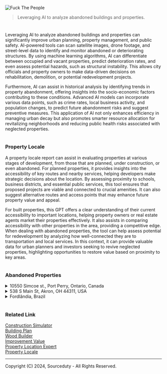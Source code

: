 ![Fuck The People](https://github.com/user-attachments/assets/e427d07a-b423-4f57-b3f7-4ab88089e54f)

> Leveraging AI to analyze abandoned buildings and properties.

#

Leveraging AI to analyze abandoned buildings and properties can significantly improve urban planning, property management, and public safety. AI-powered tools can scan satellite images, drone footage, and street-level data to identify and monitor abandoned or deteriorating structures. By using machine learning algorithms, AI can differentiate between occupied and vacant properties, predict deterioration rates, and even assess potential hazards, such as structural instability. This allows city officials and property owners to make data-driven decisions on rehabilitation, demolition, or potential redevelopment projects.

Furthermore, AI can assist in historical analysis by identifying trends in property abandonment, offering insights into the socio-economic factors contributing to these conditions. Advanced AI models can incorporate various data points, such as crime rates, local business activity, and population changes, to predict future abandonment risks and suggest preventive measures. This application of AI not only enhances efficiency in managing urban decay but also promotes smarter resource allocation for revitalizing neighborhoods and reducing public health risks associated with neglected properties.

#
### Property Locale

A property locale report can assist in evaluating properties at various stages of development, from those that are planned, under construction, or even abandoned. For planned properties, it provides insights into the accessibility of key routes and nearby services, helping developers make strategic decisions about the location. By assessing proximity to schools, business districts, and essential public services, this tool ensures that proposed projects are viable and connected to crucial amenities. It can also suggest alternative routes and access points that may enhance future property value and appeal.

For built properties, this GPT offers a clear understanding of their current accessibility to important locations, helping property owners or real estate agents market their properties effectively. It also assists in comparing accessibility with other properties in the area, providing a competitive edge. When dealing with abandoned properties, the tool can help assess potential for redevelopment by analyzing how well-connected they are to transportation and local services. In this context, it can provide valuable data for urban planners and investors seeking to revive neglected properties, highlighting opportunities to restore value based on proximity to key areas.

#
### Abandoned Properties

<details><summary>10550 Simcoe st., Port Perry, Ontario, Canada</summary>
<br>

![Abandoned Gas Station](https://github.com/sourceduty/Abandoned_Locations/assets/123030236/ed53f603-efb5-47df-b208-4ff1d6f09fd0)

10550 Simcoe st., Port Perry, Ontario, Canada

```
1. Convenience Store with Gas Station:
   
   - Revitalize the existing structure into a modern convenience store.
   - Add fuel pumps to cater to travelers and locals.
   - Offer a variety of snacks, beverages, and essential items.
   - Include services such as an ATM, lottery tickets, and a small seating area.

2. Community Center:
   
   - Develop a multi-purpose community center.
   - Provide spaces for local events, meetings, and recreational activities.
   - Include a gymnasium, classrooms, and a community kitchen.
   - Offer programs for all age groups, from children to seniors.

3. Cafe or Small Restaurant:
   
   - Open a cozy cafe or a small family restaurant.
   - Use the scenic surroundings to create an inviting outdoor seating area.
   - Serve locally sourced food and beverages.
   - Host events like live music, trivia nights, and community gatherings.

4. Retail Shop:
   
   - Establish a specialty retail shop, such as a local produce market or crafts store.
   - Focus on selling unique, locally made products.
   - Create a space for workshops and demonstrations.
   - Collaborate with local artisans and farmers.

5. Service Station:
    
   - Convert the site into a service station offering car repairs, tire services, and other automotive needs.
   - Include a waiting area with refreshments and Wi-Fi for customers.
   - Offer additional services like car wash and detailing.
   - Provide environmentally friendly options such as recycling oil and batteries.

6. Eco-Friendly Park and Rest Area:
    
   - Transform the space into a small park or rest area with eco-friendly features.
   - Install solar panels and EV charging stations.
   - Landscape with native plants and trees to promote local wildlife.
   - Include picnic areas, walking trails, and informative displays about sustainability.

7. Mixed-Use Development:
    
   - Develop a mixed-use space combining residential units with commercial areas.
   - Design apartments or townhouses with modern amenities.
   - Include commercial spaces for small offices, shops, or cafes on the ground floor.
   - Create a vibrant community hub with shared spaces like gardens and recreational areas.

Steps to Consider Before Development:

   - Conduct a community survey to understand the needs and preferences of local residents.
   - Analyze market demand to ensure the viability of the chosen project.
   - Consult with local authorities for zoning regulations and permits.
   - Develop a detailed business plan and secure necessary funding.
   - Plan for sustainable development practices to minimize environmental impact.
```

#
### Property Locale

Proximity to Key Amenities

Port Perry is a small yet well-serviced community. The property is close to several key amenities. The nearest schools, such as Port Perry High School and R.H. Cornish Public School, are within a 5-10 minute drive, making it convenient for families. Additionally, the Port Perry Hospital is located just a short drive away, ensuring access to healthcare services. For shopping, the Port Perry downtown area, which includes grocery stores, banks, restaurants, and other services, is around 5-10 minutes by car from the property.

Access to Major Highways and Transportation Routes

Simcoe Street is a major road that runs through Port Perry, providing easy access to local and regional routes. The property is about 25 minutes from Highway 407, which connects to the Greater Toronto Area (GTA). Highway 7/12 is also nearby, offering routes to nearby towns like Uxbridge and Whitby. Public transportation options in Port Perry are somewhat limited, so personal vehicle use is the primary mode of travel.

Distance to the City Center or Neighboring Towns

The property is located just south of the core downtown area of Port Perry, around a 5-10 minute drive. Port Perry itself is about a 30-40 minute drive from major urban centers such as Whitby, Oshawa, and Ajax, offering additional amenities, shopping malls, and employment opportunities. The distance to downtown Toronto is roughly 75 km, or around an hour’s drive depending on traffic.

Nearby Recreational Areas or Parks

Port Perry is known for its natural beauty and outdoor recreational opportunities. The property is close to Lake Scugog, offering easy access to waterfront parks, boating, and fishing activities. The surrounding areas also include numerous hiking trails and conservation areas, such as the Nonquon Provincial Wildlife Area, which is ideal for outdoor enthusiasts. Scugog Island and various other parks and green spaces make it a great location for recreational activities.

Overall Summary

10550 Simcoe St. is well-positioned in Port Perry, offering convenient access to essential amenities, highways, and recreational areas. It's ideal for those who prefer a balance between small-town living and accessibility to larger urban centers. Families, in particular, will benefit from nearby schools and healthcare facilities, while outdoor lovers will appreciate the proximity to Lake Scugog and various parks.

<br>
</details>
<details><summary>538 S Main St, Akron, OH 44311, USA</summary>
<br>

![538 S Main St, Akron, OH 44311, USA](https://github.com/sourceduty/Abandoned_Locations/assets/123030236/673377db-e875-4c8c-81ef-614cec992acc)

Deciding what to build to replace an abandoned building involves considering the needs and preferences of the local community, as well as broader urban development goals.

```
Here are some potential options for 538 S Main St, Akron, Ohio:

1. Community Center: A space for local residents to gather, host events, and participate in various programs. This can include a gym, meeting rooms, and spaces for classes or workshops.

2. Mixed-Use Development: Combining residential, commercial, and office spaces can attract a variety of people and businesses, fostering a vibrant neighborhood.

3. Affordable Housing: Addressing housing shortages and providing affordable living options can greatly benefit the community.

4. Green Space or Park: Creating a public park or green space can improve the quality of life, provide recreational opportunities, and enhance the urban environment.

5. Retail and Dining Hub: Developing a space with shops, cafes, and restaurants can stimulate local economy and create a lively social environment.

6. Educational Facility: A school, library, or learning center can serve the community by providing educational resources and opportunities.

7. Health and Wellness Center: A facility offering medical services, fitness classes, and wellness programs can promote health in the community.

8. Cultural or Arts Center: A venue for arts, culture, and performances can enrich the community’s cultural life and attract visitors.

To determine the best option, it would be helpful to:
- Conduct surveys and hold community meetings to gather input from local residents.
- Assess the current and future needs of the area.
- Consider the economic feasibility and potential funding sources.
- Collaborate with city planners, local businesses, and community organizations.
```

Engaging with stakeholders and considering these factors will help ensure that the new development meets the needs and aspirations of the Akron community.

#
### Property Locale

The property at 538 S Main St, Akron, OH 44311 is located conveniently close to downtown Akron, with the city center just 0.6 miles away. This makes it easily accessible either by a short drive or a 10-15 minute walk. Downtown Akron offers a variety of restaurants, businesses, and entertainment venues, making the location ideal for those who enjoy city amenities.

Public transportation is another strong point for this property. The METRO RTA bus service, which covers Akron and Summit County, operates nearby, with bus stops located within 0.2 to 0.5 miles. This makes it easy for residents to access public transportation and commute throughout the city without relying heavily on a car.

For families or individuals concerned with educational institutions, there are several schools within close proximity. The nearest elementary and high schools are about 1.5 to 2 miles away. Furthermore, the property is just 0.5 miles from the University of Akron, making it an excellent choice for students, faculty, or anyone involved with the university.

In terms of recreational options, Lock 3 Park, a popular downtown Akron venue for concerts and events, is just 0.7 miles from the property. Additionally, Summit Lake Park, located about 2 miles away, offers outdoor activities such as trails and lake recreation, perfect for anyone seeking nature and leisure.

When it comes to shopping, residents will find grocery stores like Acme Fresh Market about 1.5 miles away. For larger retail needs, Chapel Hill Mall is located approximately 5 to 6 miles from the property. Downtown Akron also features a number of smaller shops and businesses within 0.5 to 1 mile, providing plenty of convenience for everyday shopping.

Healthcare services are easily accessible as well, with Akron General Hospital, part of the Cleveland Clinic network, just 1.5 miles from the property. Several urgent care centers and smaller clinics are also available within a 1 to 2 mile radius, ensuring quick access to medical care.

For those who travel frequently or need access to major roads, the property’s proximity to I-77, located about 1 mile away, provides easy access to highways connecting Akron with nearby cities such as Cleveland and Canton. This is ideal for commuters or anyone traveling regionally.

In summary, 538 S Main St, Akron, OH 44311 is well-positioned in terms of accessibility and proximity to essential services and amenities, including downtown, schools, parks, shopping, healthcare, and major roadways. This makes it a versatile location suited for a variety of lifestyle needs.

<br>
</details>
<details><summary>Fordlândia, Brazil</summary>
<br>

![Fordlândia, Brazil](https://github.com/sourceduty/Abandoned_Locations/assets/123030236/1373dcb0-790a-43ab-9801-01c34dc2b2a9)

Replacing the abandoned property of Fordlândia in Aveiro, State of Pará, Brazil, requires careful consideration of various factors including economic viability, environmental impact, and community benefits.

```
Here are a few suggestions:

1. Eco-tourism Resort:

   - Utilize the unique historical background and the natural surroundings to develop an eco-tourism destination.
   - Activities can include guided tours of the old rubber plantations, bird watching, river tours, and educational programs about the Amazon rainforest.

2. Research and Educational Center:

   - Establish a research center focused on tropical agriculture, sustainable forestry, and biodiversity.
   - Collaborate with universities and research institutions worldwide for programs and studies.

3. Agroforestry Project:

   - Implement an agroforestry system that combines agriculture and forestry to create sustainable land-use practices.
   - Focus on crops like rubber, cocoa, coffee, and native fruits, integrating them with the preservation of native forest areas.

4. Community Development Hub:

   - Develop the area into a community center that includes housing, healthcare, and educational facilities for the local population.
   - Promote sustainable livelihoods through vocational training and small-scale enterprises.

5. Renewable Energy Plant:

   - Utilize the land for a renewable energy project, such as a solar or bioenergy plant.
   - Support the local community with job creation and sustainable energy solutions.

6. Cultural Heritage Site:

   - Preserve the historical buildings and structures, turning Fordlândia into a cultural heritage site.
   - Develop museums, cultural centers, and art spaces to attract tourists and educate people about the region's history.

7. Wildlife Sanctuary:

   - Convert the area into a wildlife sanctuary to protect local flora and fauna.
   - Create programs for conservation, research, and ecotourism to support sustainable development.
```

Each of these options has the potential to bring significant benefits to the region while respecting the historical and environmental context of Fordlândia. Engaging with local stakeholders and experts will be crucial in deciding the most appropriate and sustainable use of the property.

#
### Property Locale

Proximity to Major Cities and Transport Routes:

Fordlândia is a remote settlement located along the Tapajós River in the Amazon region of Brazil. The nearest major city is Santarém, which is about 300 kilometers north of Fordlândia. Access to the area is primarily by river, as there are no major highways leading directly to the settlement. The Tapajós River serves as the primary transportation route for both goods and people, with boats being the most common means of transport. Flights are available to Santarém from larger Brazilian cities like Belém and Manaus, but from Santarém, reaching Fordlândia requires either a boat trip of several hours or a journey through challenging terrain. Given its isolated location, Fordlândia is not easily accessible via road networks, making river travel essential.

Distance to Key Services like Schools, Hospitals, and Other Public Services:

Fordlândia has very limited infrastructure, and access to essential services such as healthcare, education, and retail is minimal within the settlement itself. For advanced healthcare services, the closest hospitals are located in Santarém, which requires a lengthy boat trip. Basic healthcare might be available locally, but it is often rudimentary, with complex medical services being far away. Similarly, educational services in the area are limited, with only small local schools catering to basic education levels. For higher education and specialized training, residents typically need to travel to Santarém or other cities.

Local Economic Activities and Potential for Investment:

While Fordlândia’s initial purpose was as a rubber plantation, that industry has long since collapsed, and the area is now primarily a historical site. The local economy relies on small-scale agriculture, fishing, and subsistence farming. There is a growing interest in eco-tourism and historical tourism due to the unique history of Fordlândia, with some visitors interested in seeing the remnants of Henry Ford’s failed industrial project. However, any investment in the area would need to consider the logistical challenges, as the lack of infrastructure and remote location present significant barriers to development. Eco-tourism and cultural heritage projects might offer some opportunities for sustainable investment.

Other Relevant Information:

Fordlândia is an isolated and quiet community, offering a stark contrast to urban life. The settlement is surrounded by the Amazon rainforest, which adds to its ecological significance. The natural environment is rich with biodiversity, making it an area of interest for conservation efforts. However, due to its remoteness, anyone considering living, visiting, or investing in the area would need to be prepared for limited access to modern conveniences and services. Its historical importance, combined with the scenic location along the Tapajós River, makes Fordlândia a curious mix of historical intrigue and natural beauty, but it remains disconnected from major economic and social hubs.

<br>
</details>

#
### Related Link

[Construction Simulator](https://chat.openai.com/g/g-HJGQpAmKa-construction-simulator)
<br>
[Building Plan](https://chat.openai.com/g/g-csXtuEdzH-building-plan)
<br>
[Wood Builder](https://chat.openai.com/g/g-EFy1XUX9P-wood-builder)
<br>
[Improvement Value](https://github.com/sourceduty/Improvement_Value)
<br>
[Property Location Expert](https://github.com/sourceduty/Property_Location_Expert)
<br>
[Property Locale](https://github.com/sourceduty/Property_Locale)

***
Copyright (C) 2024, Sourceduty - All Rights Reserved.
